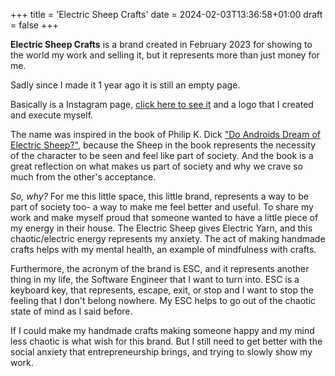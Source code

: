 +++
title = 'Electric Sheep Crafts'
date = 2024-02-03T13:36:58+01:00
draft = false
+++

**Electric Sheep Crafts** is a brand created in February 2023 for showing to the world my work and selling it, but it represents more than just money for me.

Sadly since I made it 1 year ago it is still an empty page.

Basically is a Instagram page, [click here to see it](https://www.instagram.com/electricsheepcrafts/) and a logo that I created and execute myself. 

The name was inspired in the book of Philip K. Dick ["Do Androids Dream of Electric Sheep?"](https://www.goodreads.com/book/show/36402034-do-androids-dream-of-electric-sheep), because the Sheep in the book represents the necessity of the character to be seen and feel like part of society. And the book is a great reflection on what makes us part of society and why we crave so much from the other's acceptance. 

_So, why?_ For me this little space, this little brand, represents a way to be part of society too- a way to make me feel better and useful. To share my work and make myself proud that someone wanted to have a little piece of my energy in their house. The Electric Sheep gives Electric Yarn, and this chaotic/electric energy represents my anxiety. The act of making handmade crafts helps with my mental health, an example of mindfulness with crafts. 

Furthermore, the acronym of the brand is ESC, and it represents another thing in my life, the Software Engineer that I want to turn into. ESC is a keyboard key, that represents, escape, exit, or stop and I want to stop the feeling that I don't belong nowhere. My ESC helps to go out of the chaotic state of mind as I said before.

If I could make my handmade crafts making someone happy and my mind less chaotic is what wish for this brand. But I still need to get better with the social anxiety that entrepreneurship brings, and trying to slowly show my work.


